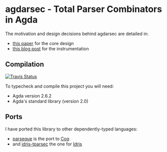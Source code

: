 # agdarsec - Total Parser Combinators in Agda

The motivation and design decisions behind agdarsec are detailed in:

* [this paper](https://gallais.github.io/pdf/agdarsec18.pdf) for the core design
* [this blog post](https://gallais.github.io/blog/instrumenting-agdarsec) for the instrumentation

## Compilation

[![Travis Status](https://api.travis-ci.org/gallais/agdarsec.svg?branch=master)](https://travis-ci.org/gallais/agdarsec)

To typecheck and compile this project you will need:

* Agda version 2.6.2
* Agda's standard library (version 2.0)

## Ports

I have ported this library to other dependently-typed languages:

* [parseque](https://github.com/gallais/parseque) is the port to [Coq](https://github.com/coq/coq)
* and [idris-tparsec](https://github.com/gallais/idris-tparsec) the one for [Idris](https://github.com/idris-lang/idris-dev)

